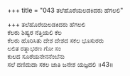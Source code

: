 +++
title = "043 ತಲೆಹೊರೆಯಲಡಕಿದರು ಹೆಗಲಲಿ"

+++
ತಲೆಹೊರೆಯಲಡಕಿದರು ಹೆಗಲಲಿ  
ಕೆಲರು ಶಿಷ್ಯರ ನೆತ್ತಿಯಲಿ ಕೆಲ  
ಕೆಲರು ಹೊರಿಸಿತು ದೇಶ ದೇಶದ ಸಕಲ ಭೂಸುರರು  
ಲಲಿತ ರತ್ನಾಭರಣ ಗೋ ಸಂ  
ಕುಲದ ಸೂರೆಯನೇನನೆಂಬೆನು  
ಸಲೆ ದಣಿದುದಾ ಸಕಲ ಜಾತಿ ಜನೇಶ ಯಜ್ಞದಲಿ     ॥43॥